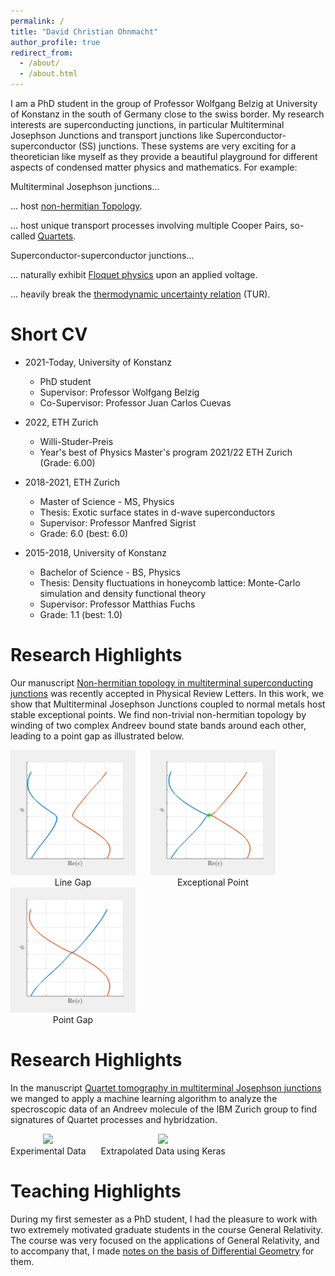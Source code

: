 ```yaml
---
permalink: /
title: "David Christian Ohnmacht"
author_profile: true
redirect_from: 
  - /about/
  - /about.html
---
```


I am a PhD student in the group of Professor Wolfgang Belzig at University of Konstanz in the south of Germany close to the swiss border. My research interests are superconducting junctions, in particular Multiterminal Josephson Junctions and transport junctions like Superconductor-superconductor (SS) junctions. These systems are very exciting for a theoretician like myself as they provide a beautiful playground for different aspects of condensed matter physics and mathematics. For example:

Multiterminal Josephson junctions...

... host [non-hermitian Topology](https://arxiv.org/abs/2408.01289).  

... host unique transport processes involving multiple Cooper Pairs, so-called [Quartets](https://journals.aps.org/prb/abstract/10.1103/PhysRevB.109.L241407).

Superconductor-superconductor junctions...

... naturally exhibit [Floquet physics](https://journals.aps.org/prresearch/abstract/10.1103/PhysRevResearch.5.033176) upon an applied voltage.

... heavily break the [thermodynamic uncertainty relation](https://arxiv.org/abs/2408.01281) (TUR).



Short CV
======
* 2021-Today, University of Konstanz
  * PhD student
  * Supervisor: Professor Wolfgang Belzig
  * Co-Supervisor: Professor Juan Carlos Cuevas

* 2022, ETH Zurich
  * Willi-Studer-Preis
  * Year's best of Physics Master's program 2021/22 ETH Zurich (Grade: 6.00)

* 2018-2021, ETH Zurich
   * Master of Science - MS, Physics
   * Thesis: Exotic surface states in d-wave superconductors
   * Supervisor: Professor Manfred Sigrist
   * Grade: 6.0 (best: 6.0)

* 2015-2018, University of Konstanz
  * Bachelor of Science - BS, Physics
  * Thesis: Density fluctuations in honeycomb lattice: Monte-Carlo simulation and density functional theory
  * Supervisor: Professor Matthias Fuchs
  * Grade: 1.1 (best: 1.0)

Research Highlights
======

Our manuscript [Non-hermitian topology in multiterminal superconducting junctions](https://arxiv.org/abs/2408.01289) was recently accepted in Physical Review Letters. In this work, we show that Multiterminal Josephson Junctions coupled to normal metals host stable exceptional points. We find non-trivial non-hermitian topology by winding of two complex Andreev bound state bands around each other, leading to a point gap as illustrated below.

<p align="center">
  <div style="display: inline-block; text-align: center; margin-right: 20px;">
    <img src="files/testAnimated_filt1.gif" width="200px" />
    <br />
     Line Gap 
  </div>
  
  <div style="display: inline-block; text-align: center; margin-right: 20px;">
    <img src="files/testAnimated_filtep.gif" width="200px" />
    <br />
     Exceptional Point 
  </div>
  
  <div style="display: inline-block; text-align: center;">
    <img src="files/testAnimated_filt.gif" width="200px" />
    <br />
     Point Gap 
  </div>
</p>

Research Highlights
======

In the manuscript [Quartet tomography in multiterminal Josephson junctions](https://journals.aps.org/prb/abstract/10.1103/PhysRevB.109.L241407) we manged to apply a machine learning algorithm to analyze the specroscopic data of an Andreev molecule of the IBM Zurich group to find signatures of Quartet processes and hybridzation. 

<p align="center">
  <div style="display: inline-block; text-align: center; margin-right: 20px;">
    <img src="files/Quart_exp.gif" width="300px" />
    <br />
     Experimental Data 
  </div>
  
  <div style="display: inline-block; text-align: center; margin-right: 20px;">
    <img src="files/Quart_keras.gif" width="300px" />
    <br />
     Extrapolated Data using Keras 
  </div>
  
</p>


Teaching Highlights
======
During my first semester as a PhD student, I had the pleasure to work with two extremely motivated graduate students in the course General Relativity. The course was very focused on the applications of General Relativity, and to accompany that, I made [notes on the basis of Differential Geometry](https://davidchristianohnmacht.github.io/teaching/2021-GR) for them.
